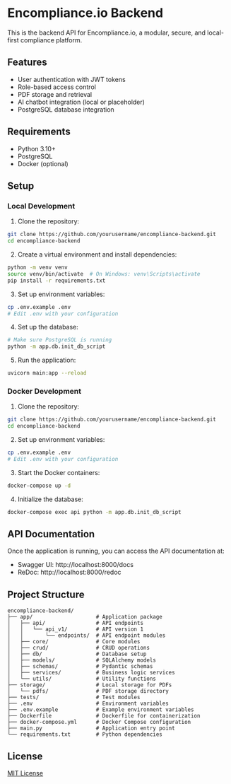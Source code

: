 # Encompliance.io Backend

This is the backend API for Encompliance.io, a modular, secure, and local-first compliance platform.

## Features

- User authentication with JWT tokens
- Role-based access control
- PDF storage and retrieval
- AI chatbot integration (local or placeholder)
- PostgreSQL database integration

## Requirements

- Python 3.10+
- PostgreSQL
- Docker (optional)

## Setup

### Local Development

1. Clone the repository:
```bash
git clone https://github.com/yourusername/encompliance-backend.git
cd encompliance-backend
```

2. Create a virtual environment and install dependencies:
```bash
python -m venv venv
source venv/bin/activate  # On Windows: venv\Scripts\activate
pip install -r requirements.txt
```

3. Set up environment variables:
```bash
cp .env.example .env
# Edit .env with your configuration
```

4. Set up the database:
```bash
# Make sure PostgreSQL is running
python -m app.db.init_db_script
```

5. Run the application:
```bash
uvicorn main:app --reload
```

### Docker Development

1. Clone the repository:
```bash
git clone https://github.com/yourusername/encompliance-backend.git
cd encompliance-backend
```

2. Set up environment variables:
```bash
cp .env.example .env
# Edit .env with your configuration
```

3. Start the Docker containers:
```bash
docker-compose up -d
```

4. Initialize the database:
```bash
docker-compose exec api python -m app.db.init_db_script
```

## API Documentation

Once the application is running, you can access the API documentation at:

- Swagger UI: http://localhost:8000/docs
- ReDoc: http://localhost:8000/redoc

## Project Structure

```
encompliance-backend/
├── app/                    # Application package
│   ├── api/                # API endpoints
│   │   └── api_v1/         # API version 1
│   │       └── endpoints/  # API endpoint modules
│   ├── core/               # Core modules
│   ├── crud/               # CRUD operations
│   ├── db/                 # Database setup
│   ├── models/             # SQLAlchemy models
│   ├── schemas/            # Pydantic schemas
│   ├── services/           # Business logic services
│   └── utils/              # Utility functions
├── storage/                # Local storage for PDFs
│   └── pdfs/               # PDF storage directory
├── tests/                  # Test modules
├── .env                    # Environment variables
├── .env.example            # Example environment variables
├── Dockerfile              # Dockerfile for containerization
├── docker-compose.yml      # Docker Compose configuration
├── main.py                 # Application entry point
└── requirements.txt        # Python dependencies
```

## License

[MIT License](LICENSE) 